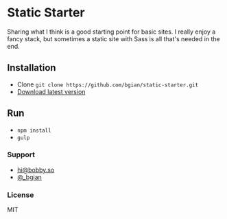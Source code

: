 # Static Starter
Sharing what I think is a good starting point for basic sites. I really enjoy a fancy stack, but sometimes a static site with Sass is all that's needed in the end.

## Installation
- Clone `git clone https://github.com/bgian/static-starter.git`
- [Download latest version](https://github.com/bgian/static-starter/archive/master.zip)

## Run
- `npm install`
- `gulp`

### Support
-   [hi@bobby.so](mailto:hi@bobby.so)
-   [@_bgian](http://twitter.com/_bgian)

### License
MIT
